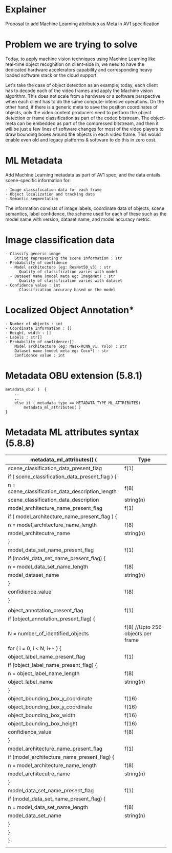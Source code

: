 # Explainer

Proposal to add Machine Learning attributes as Meta in AV1 specification

# Problem we are trying to solve

Today, to apply machine vision techniques using Machine Learning like real-time object recognition on client-side in, we need to have the dedicated hardware accelerators capability and corresponding heavy loaded software stack or the cloud support. 

Let's take the case of object detection as an example; today, each client has to decode each of the video frames and apply the Machine vision algorithm. This does not scale from a hardware or a software perspective when each client has to do the same compute-intensive operations. On the other hand, if there is a generic meta to save the position coordinates of objects, only the video content producers need to perform the object detection or frame classification as part of the coded bitstream. The object-meta can be embedded as part of the compressed bitstream, and then it will be just a few lines of software changes for most of the video players to draw bounding boxes around the objects in each video frame. This would enable even old and legacy platforms & software to do this in zero cost.

# ML Metadata

Add Machine Learning metadata as part of AV1 spec, and the data entails scene-specific information for:

    - Image classification data for each frame
    - Object localization and tracking data
    - Semantic segmentation

The information consists of image labels, coordinate data of objects, scene semantics, label confidence, the scheme used for each of these such as the model name with version, dataset name, and model accuracy metric.

# Image classification data

    - Classify generic image
        String representing the scene information : str
    - Probability of confidence
      - Model architecture (eg: ResNet50_v3) : str
          Quality of classification varies with model
      - Dataset name (model meta eg: ImageNet) : str
          Quality of classification varies with dataset
    - Confidence value : int
          Classification accuracy based on the model

# Localized Object Annotation*
    - Number of objects : int
    - Coordinate information : [] 
    - Height, width : []
    - Labels : str[]
    - Probability of confidence:[]
        Model architecture (eg: Mask-RCNN_v1, Yolo) : str
        Dataset name (model meta eg: Coco*) : str
        Confidence value : int

# Metadata OBU extension (5.8.1)
    metadata_obu( )  {
        ..
        ..
        else if ( metadata_type == METADATA_TYPE_ML_ATTRIBUTES)
            metadata_ml_attributes( )
    }

# Metadata ML attributes syntax (5.8.8)

| metadata_ml_attributes() {                           |    Type     |
| -------------------------------                      | ----------- |
|   scene_classification_data_present_flag             |     f(1)    |
|   if ( scene_classification_data_present_flag ) {    |             |
|     n = scene_classification_data_description_length |     f(8)    |
|     scene_classification_data_description            |   string(n) |
|     model_architecture_name_present_flag             |     f(1)    |
|     if ( model_architecture_name_present_flag ) {    |             |
|       n = model_architecture_name_length             |     f(8)    |
|       model_architecutre_name                        |   string(n) |
|     }                                                |             |
|     model_data_set_name_present_flag                 |    f(1)     |
|     if (model_data_set_name_present_flag) {          |             |
|       n = model_data_set_name_length                 |    f(8)     |
|       model_dataset_name                             |   string(n) |
|     }                                                |             |
|     confidience_value                                |    f(8)     |
|   }                                                  |             |
|                                                      |             | 
|   object_annotation_present_flag                       |    f(1)     |
|   if (object_annotation_present_flag) {                |             |
|     N = number_of_identified_objects                   |    f(8) //Upto 256 objects per frame |
|     for ( i = 0; i < N; i++ ) {                        |             |
|       object_label_name_present_flag                   |    f(1)     |
|       if (object_label_name_present_flag) {            |             |
|         n = object_label_name_length                   |    f(8)     |
|         object_label_name                              |  string(n)  |
|       }                                                |             |
|       object_bounding_box_y_coordinate                 |    f(16)    |
|       object_bounding_box_y_coordinate                 |    f(16)    |
|       object_bounding_box_width                        |    f(16)    |
|       object_bounding_box_height                       |    f(16)    |
|       confidience_value                                |    f(8)     |
|     }                                                  |             |
|     model_architecture_name_present_flag               |    f(1)     |
|     if (model_architecture_name_present_flag) {        |             |
|       n = model_architecture_name_length               |    f(8)     |
|       model_architecutre_name                          |  string(n)  |
|     }                                                  |             |
|     model_data_set_name_present_flag                   |    f(1)     |
|     if (model_data_set_name_present_flag) {            |             |
|       n = model_data_set_name_length                   |    f(8)     |
|       model_data_set_name                              |  string(n)  |
|     }                                                  |             |
|   }                                                    |             |
| }                                                      |             |
|                                                        |             |
 
 


